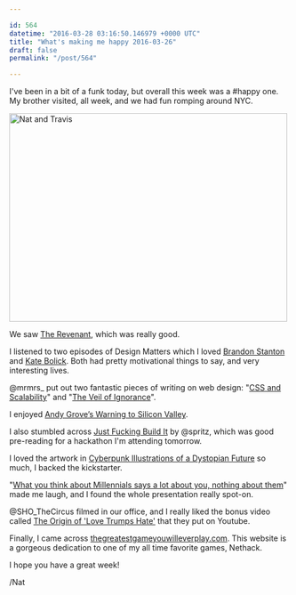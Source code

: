 ```yaml
---

id: 564
datetime: "2016-03-28 03:16:50.146979 +0000 UTC"
title: "What's making me happy 2016-03-26"
draft: false
permalink: "/post/564"

---
```


I've been in a bit of a funk today, but overall this week was a #happy one. My brother visited, all week, and we had fun romping around NYC.

<a data-flickr-embed="true"  href="https://www.flickr.com/photos/icco/25917988936/in/datetaken-ff/" title="Nat and Travis"><img src="https://farm2.staticflickr.com/1683/25917988936_258ce731ee.jpg" width="500" height="375" alt="Nat and Travis"></a><script async src="//embedr.flickr.com/assets/client-code.js" charset="utf-8"></script>

We saw [The Revenant](https://en.wikipedia.org/wiki/The_Revenant_(2015_film)), which was really good.

I listened to two episodes of Design Matters which I loved [Brandon Stanton](http://designobserver.com/feature/brandon-stanton/39246/) and [Kate Bolick](http://designobserver.com/feature/kate-bolick/39249/). Both had pretty motivational things to say, and very interesting lives.

@mrmrs_ put out two fantastic pieces of writing on web design: "[CSS and Scalability](http://mrmrs.io/writing/2016/03/24/scalable-css/)" and "[The Veil of Ignorance](http://mrmrs.io/writing/2016/03/23/the-veil-of-ignorance/)".

I enjoyed [Andy Grove’s Warning to Silicon Valley](http://www.nytimes.com/2016/03/26/opinion/andy-groves-warning-to-silicon-valley.html?action=click&pgtype=Homepage&clickSource=story-heading&module=opinion-c-col-left-region&region=opinion-c-col-left-region&WT.nav=opinion-c-col-left-region&_r=0).

I also stumbled across [Just Fucking Build It](https://keen.io/blog/37419311398/just-fucking-build-it) by @spritz, which was good pre-reading for a hackathon I'm attending tomorrow.

I loved the artwork in [Cyberpunk Illustrations of a Dystopian Future](http://thecreatorsproject.vice.com/blog/cyberpunk-art-book-gonzales) so much, I backed the kickstarter.

"[What you think about Millennials says a lot about you, nothing about them](https://boingboing.net/2016/03/26/what-you-think-about-millennia.html)" made me laugh, and I found the whole presentation really spot-on.

@SHO_TheCircus filmed in our office, and I really liked the bonus video called [The Origin of 'Love Trumps Hate'](https://www.youtube.com/watch?v=9lssNv9vM3U&feature=youtu.be) that they put on Youtube.

Finally, I came across [thegreatestgameyouwilleverplay.com](http://thegreatestgameyouwilleverplay.com/). This website is a gorgeous dedication to one of my all time favorite games, Nethack.

I hope you have a great week!

/Nat

